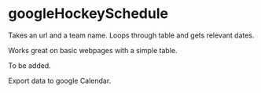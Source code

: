 googleHockeySchedule
====================

Takes an url and a team name. Loops through table and gets relevant dates.

Works great on basic webpages with a simple table.

To be added.

Export data to google Calendar.
